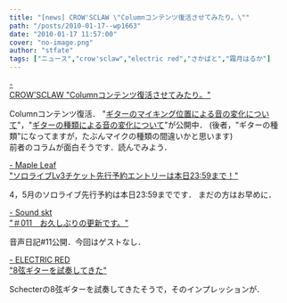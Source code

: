 ```yaml
---
title: "[news] CROW'SCLAW \"Columnコンテンツ復活させてみたり。\""
path: "/posts/2010-01-17--wp1663"
date: "2010-01-17 11:57:00"
cover: "no-image.png"
author: "stfate"
tags: ["ニュース","crow'sclaw","electric red","さかばと","霜月はるか"]
---
```


<style type="text/css">
<!--
p {white-space: pre-wrap};
-->
</style>

<a  href="http://www.crowsclaw.info/diary.php" target="_blank">- CROW'SCLAW "Columnコンテンツ復活させてみたり。"</a>
<div >Columnコンテンツ復活．
"<a href="http://column.crowsclaw.info/01.php" target="_blank">ギターのマイキング位置による音の変化について</a>"，"<a href="http://column.crowsclaw.info/02.php" target="_blank">ギターの種類による音の変化について</a>"が公開中．
(後者，"ギターの種類"になってますが，たぶんマイクの種類の間違いかと思います)
<div >前者のコラムが面白そうです．読んでみよう．</div></div>

<a  href="http://shimotsukin.com/" target="_blank">- Maple Leaf "ソロライブLv3チケット先行予約エントリーは本日23:59まで！"</a>
<div >4，5月のソロライブ先行予約は本日23:59までです．
まだの方はお早めに．</div>

<a  href="http://www.voiceblog.jp/tuten/" target="_blank">- Sound skt "＃011　お久しぶりの更新です。"</a>
<div >音声日記#11公開．今回はゲストなし．</div>

<a  href="http://punya.jp/keikoku/" target="_blank">- ELECTRIC RED "8弦ギターを試奏してきた"</a>
<div >Schecterの8弦ギターを試奏してきたそうで，そのインプレッションが．</div>